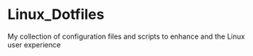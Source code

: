 # Linux_Dotfiles
My collection of configuration files and scripts to enhance and the Linux user experience
